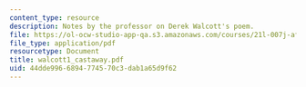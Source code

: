 ```yaml
---
content_type: resource
description: Notes by the professor on Derek Walcott's poem.
file: https://ol-ocw-studio-app-qa.s3.amazonaws.com/courses/21l-007j-after-columbus-fall-2003/44dde9966894774570c3dab1a65d9f62_walcott1_castaway.pdf
file_type: application/pdf
resourcetype: Document
title: walcott1_castaway.pdf
uid: 44dde996-6894-7745-70c3-dab1a65d9f62
---
```

